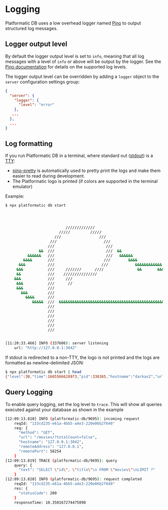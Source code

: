 # Logging

Platformatic DB uses a low overhead logger named [Pino](https://github.com/pinojs/pino)
to output structured log messages.

## Logger output level

By default the logger output level is set to `info`, meaning that all log messages
with a level of `info` or above will be output by the logger. See the
[Pino documentation](https://github.com/pinojs/pino/blob/master/docs/api.md#level-string)
for details on the supported log levels.

The logger output level can be overridden by adding a `logger` object to the `server`
configuration settings group:

```json title="platformatic.db.json"
{
  "server": {
    "logger": {
      "level": "error"
    },
   ...
  },
  ...
}
```

## Log formatting

If you run Platformatic DB in a terminal, where standard out ([stdout](https://en.wikipedia.org/wiki/Standard_streams#Standard_output_(stdout)))
is a [TTY](https://en.wikipedia.org/wiki/Tty_(Unix)):

- [pino-pretty](https://github.com/pinojs/pino-pretty) is automatically used
to pretty print the logs and make them easier to read during development.
- The Platformatic logo is printed (if colors are supported in the terminal emulator)

Example:

```bash
$ npx platformatic db start




                           /////////////
                        /////         /////
                      ///                 ///
                    ///                     ///
                   ///                       ///
               &&  ///                       ///  &&
          &&&&&&   ///                       ///   &&&&&&
        &&&&       ///                      ///        &&&&
      &&&          ///                     ///            &&&&&&&&&&&&
     &&&           ///     ///////      ////               &&       &&&&&
     &&            ///    ///////////////                               &&&
    &&&            ///     ///                                           &&&
     &&&           ///      //                                            &&
     &&&           ///                                                    &&
       &&&         ///                                                   &&&
         &&&&      ///                                                 &&&
            &&&&&  ///  &&&&&&&&&&&&&&&&&&&&&&&&&&&&&&&&&&&&&&&&&&&&&&&&
                   ///
                   ///
                   ///
                   ///
                   ///
                   ///


[11:20:33.466] INFO (337606): server listening
    url: "http://127.0.0.1:3042"

```

If stdout is redirected to a non-TTY, the logo is not printed and the logs are
formatted as newline-delimited JSON:

```bash
$ npx platformatic db start | head
{"level":30,"time":1665566628973,"pid":338365,"hostname":"darkav2","url":"http://127.0.0.1:3042","msg":"server listening"}
```

## Query Logging

To enable query logging, set the log level to `trace`. This will show all queries executed against your database as shown in the example

```bash
[12:09:13.810] INFO (platformatic-db/9695): incoming request
    reqId: "133cd235-e61a-4bb5-a4e3-220e06b2f640"
    req: {
      "method": "GET",
      "url": "/movies/?totalCount=false",
      "hostname": "127.0.0.1:3042",
      "remoteAddress": "127.0.0.1",
      "remotePort": 58254
    }
[12:09:13.819] TRACE (platformatic-db/9695): query
    query: {
      "text": "SELECT \"id\", \"title\"\n FROM \"movies\"\nLIMIT ?"
    }
[12:09:13.820] INFO (platformatic-db/9695): request completed
    reqId: "133cd235-e61a-4bb5-a4e3-220e06b2f640"
    res: {
      "statusCode": 200
    }
    responseTime: 10.350167274475098
```
